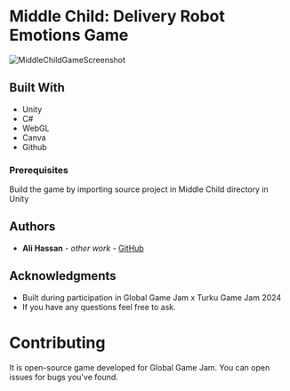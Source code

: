 # Middle Child: Delivery Robot Emotions Game
![MiddleChildGameScreenshot](https://github.com/ismailvohra/middle-child-robo-emotions/assets/34173058/fc62f2dd-4770-4037-89c2-c5d15c04f99f)

##  Built With
* Unity
* C#
* WebGL
* Canva
* Github

### Prerequisites

Build the game by importing source project in Middle Child directory in Unity

## Authors

- **Ali Hassan** - _other work_ - [GitHub](https://github.com/AliHassan-io "Ali Hassan")

## Acknowledgments

- Built during participation in Global Game Jam x Turku Game Jam 2024
- If you have any questions feel free to ask.


# Contributing
It is open-source game developed for Global Game Jam. You can open issues for bugs you've found. 

